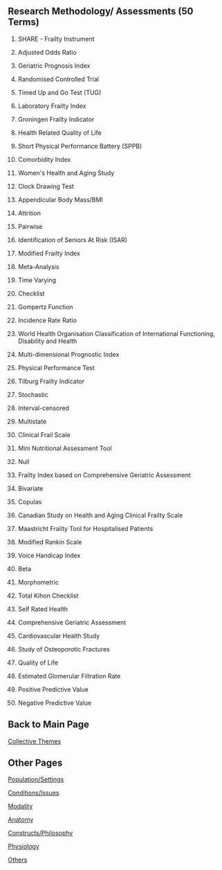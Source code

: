 ## Research Methodology/ Assessments (50 Terms)

1. SHARE - Frailty Instrument 

2. Adjusted Odds Ratio 

3. Geriatric Prognosis Index 

4. Randomised Controlled Trial

5. Timed Up and Go Test (TUG)

6. Laboratory Frailty Index 

7. Groningen Frailty Indicator 

8. Health Related Quality of Life 

9. Short Physical Performance Battery (SPPB)

10. Comorbidity Index 

11. Women's Health and Aging Study 

12. Clock Drawing Test 

13. Appendicular Body Mass/BMI 

14. Attrition 

15. Pairwise 

16. Identification of Seniors At Risk (ISAR)

17. Modified Frailty Index 

18. Meta-Analysis 

19. Time Varying 

20. Checklist 

21. Gompertz Function 

22. Incidence Rate Ratio 

23. World Health Organisation Classification of International Functioning, Disability and Health 

24. Multi-dimensional Prognostic Index 

25. Physical Performance Test 

26. Tilburg Frailty Indicator 

27. Stochastic 

28. Interval-censored 

29. Multistate 

30. Clinical Frail Scale 

31. Mini Nutritional Assessment Tool 

32. Null 

33. Frailty Index based on Comprehensive Geriatric Assessment

34. Bivariate 

35. Copulas 

36. Canadian Study on Health and Aging Clinical Frailty Scale 

37. Maastricht Frailty Tool for Hospitalised Patients 

38. Modified Rankin Scale 

39. Voice Handicap Index 

40. Beta 

41. Morphometric 

42. Total Kihon Checklist 

43. Self Rated Health 

44. Comprehensive Geriatric Assessment

45. Cardiovascular Health Study 

46. Study of Osteoporotic Fractures 

47. Quality of Life 

48. Estimated Glomerular Filtration Rate 

49. Positive Predictive Value 

50. Negative Predictive Value 

## Back to Main Page 
[Collective Themes](index.md)

## Other Pages 

[Population/Settings](populationsettings.md)

[Conditions/Issues](conditionsissues.md)

[Modality](modality.md)

[Anatomy](anatomy.md)

[Constructs/Philosophy](constructsphilosophy.md)

[Physiology](physiology.md)

[Others](others.md)


